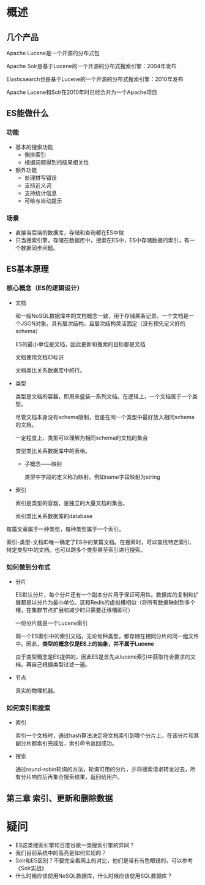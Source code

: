 # 概述

## 几个产品

Apache Lucene是一个开源的分布式包

Apache Solr是基于Lucene的一个开源的分布式搜索引擎：2004年发布

Elasticsearch也是基于Lucene的一个开源的分布式搜索引擎：2010年发布

Apache Lucene和Solr在2010年时已经合并为一个Apache项目

## ES能做什么

### 功能

- 基本的搜索功能
  - 倒排索引
  - 根据词频得到的结果相关性
- 额外功能
  - 处理拼写错误
  - 支持近义词
  - 支持统计信息
  - 可给与自动提示

### 场景

- 直接当后端的数据库，存储和查询都在ES中做
- 只当搜索引擎，存储在数据库中，搜索在ES中，ES中存储数据的索引，有一个数据同步问题。

## ES基本原理

### 核心概念（ES的逻辑设计）

- 文档

  和一般NoSQL数据库中的文档概念一致，用于存储某条记录。一个文档是一个JSON对象，具有层次结构，且层次结构灵活固定（没有预先定义好的schema）

  ES的最小单位是文档，因此更新和搜索的目标都是文档

  文档使用文档ID标识

  文档类比关系数据库中的行。

- 类型

  类型是文档的容器，即用来盛装一系列文档。在逻辑上，一个文档属于一个类型。

  尽管文档本身没有schema限制，但是在同一个类型中最好放入相同schema的文档。

  一定程度上，类型可以理解为相同schema的文档的集合

  类型类比关系数据库中的表格。

  - 子概念——映射

    类型中字段的定义称为映射。例如name字段映射为string

- 索引

  索引是类型的容器，是独立的大量文档的集合。
  
  索引类比关系数据库的database

每篇文章属于一种类型，每种类型属于一个索引。

索引-类型-文档ID唯一确定了ES中的某篇文档。在搜索时，可以查找特定索引、特定类型中的文档。也可以跨多个类型甚至索引进行搜索。

### 如何做到分布式

- 分片

  ES默认分片，每个分片还有一个副本分片用于保证可用性。数据库的复制和扩展都是以分片为最小单位。这和Redis的虚拟槽相似（将所有数据映射到多个槽，在集群节点扩展和减少时只需要迁移槽即可）

  一份分片就是一个Lucene索引

  同一个ES索引中的索引文档，无论何种类型，都存储在相同分片的同一组文件中。因此，**类型的概念仅是ES上的抽象，并不属于Lucene**

  由于类型概念是ES提供的，因此ES是首先从lucene索引中获取符合要求的文档，再自己根据类型过滤一遍。

- 节点

  真实的物理机器。

### 如何索引和搜索

- 索引

  索引一个文档时，通过hash算法决定将文档索引到哪个分片上，在该分片和其副分片都索引完成后，索引命令返回成功。

- 搜索

  通过round-robin轮询的方法，轮询可用的分片，并将搜索请求转发过去，所有分片响应后再集合搜索结果，返回给用户。

## 第三章 索引、更新和删除数据



# 疑问

- ES这类搜索引擎和百度谷歌一类搜索引擎的异同？
- 我们目前系统中的高亮是如何实现的？
- Solr和ES区别？不要完全看网上的对比，他们是带有有色眼镜的，可以参考《Solr实战》
- 什么时候应该使用NoSQL数据库，什么时候应该使用SQL数据库？